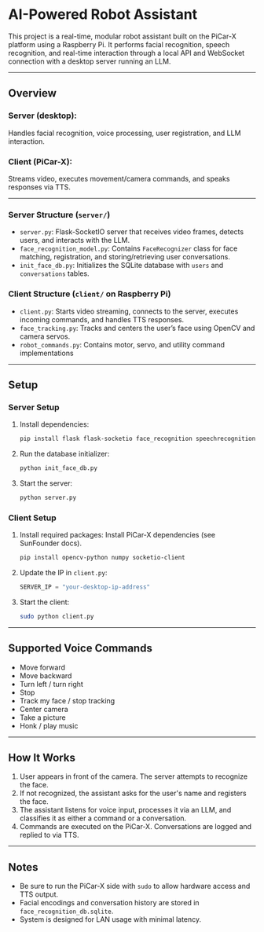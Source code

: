# AI-Powered Robot Assistant

This project is a real-time, modular robot assistant built on the PiCar-X platform using a Raspberry Pi. It performs facial recognition, speech recognition, and real-time interaction through a local API and WebSocket connection with a desktop server running an LLM.

---

## Overview

### Server (desktop): 
Handles facial recognition, voice processing, user registration, and LLM interaction.

### Client (PiCar-X): 
Streams video, executes movement/camera commands, and speaks responses via TTS.

---

### Server Structure (`server/`)
* `server.py`: Flask-SocketIO server that receives video frames, detects users, and interacts with the LLM.
* `face_recognition_model.py`: Contains `FaceRecognizer` class for face matching, registration, and storing/retrieving user conversations.
* `init_face_db.py`: Initializes the SQLite database with `users` and `conversations` tables.

### Client Structure (`client/` on Raspberry Pi)
* `client.py`: Starts video streaming, connects to the server, executes incoming commands, and handles TTS responses.
* `face_tracking.py`: Tracks and centers the user’s face using OpenCV and camera servos.
* `robot_commands.py`: Contains motor, servo, and utility command implementations

---

## Setup

### Server Setup

1. Install dependencies:

   ```bash
   pip install flask flask-socketio face_recognition speechrecognition numpy opencv-python ollama
   ```
2. Run the database initializer:

   ```bash
   python init_face_db.py
   ```
3. Start the server:

   ```bash
   python server.py
   ```

### Client Setup

1. Install required packages:
Install PiCar-X dependencies (see SunFounder docs).

   ```bash
   pip install opencv-python numpy socketio-client
   ```

2. Update the IP in `client.py`:

   ```python
   SERVER_IP = "your-desktop-ip-address"
   ```

3. Start the client:

   ```bash
   sudo python client.py
   ```

---

## Supported Voice Commands

* Move forward
* Move backward
* Turn left / turn right
* Stop
* Track my face / stop tracking
* Center camera
* Take a picture
* Honk / play music

---

## How It Works

1. User appears in front of the camera. The server attempts to recognize the face.
2. If not recognized, the assistant asks for the user's name and registers the face.
3. The assistant listens for voice input, processes it via an LLM, and classifies it as either a command or a conversation.
4. Commands are executed on the PiCar-X. Conversations are logged and replied to via TTS.

---

## Notes

* Be sure to run the PiCar-X side with `sudo` to allow hardware access and TTS output.
* Facial encodings and conversation history are stored in `face_recognition_db.sqlite`.
* System is designed for LAN usage with minimal latency.
